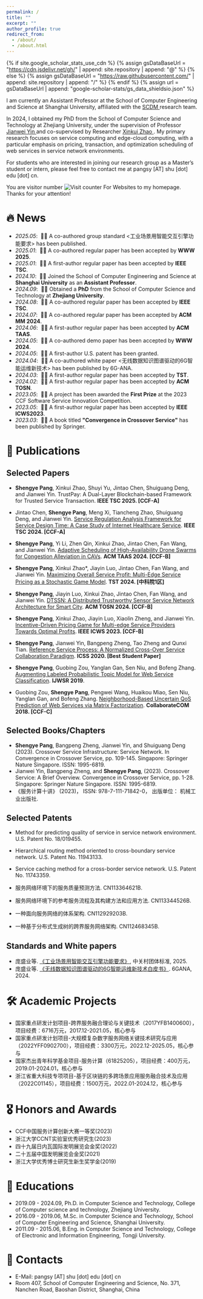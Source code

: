 ```yaml
---
permalink: /
title: ""
excerpt: ""
author_profile: true
redirect_from: 
  - /about/
  - /about.html
---
```


{% if site.google_scholar_stats_use_cdn %}
{% assign gsDataBaseUrl = "https://cdn.jsdelivr.net/gh/" | append: site.repository | append: "@" %}
{% else %}
{% assign gsDataBaseUrl = "https://raw.githubusercontent.com/" | append: site.repository | append: "/" %}
{% endif %}
{% assign url = gsDataBaseUrl | append: "google-scholar-stats/gs_data_shieldsio.json" %}

<span class='anchor' id='about-me'></span>

I am currently an Assistant Professor at the School of Computer Engineering and Science at Shanghai University, affiliated with the <a href='https://scdm-shu.github.io'> SCDM </a> research team. 

In 2024, I obtained my PhD from the School of Computer Science and Technology at Zhejiang University, under the supervision of Professor <a href='https://mypage.zju.edu.cn/0001038/'> Jianwei Yin </a> and co-supervised by Researcher <a href='https://person.zju.edu.cn/zjuzxk'> Xinkui Zhao </a>. My primary research focuses on service computing and edge-cloud computing, with a particular emphasis on pricing, transaction, and optimization scheduling of web services in service network environments. 

For students who are interested in joining our research group as a Master’s student or intern, please feel free to contact me at pangsy \[AT\] shu [dot] edu [dot] cn.

<span class='anchor' id='news'></span>

<!-- hitwebcounter Code START -->


You are visitor number <img src="https://hitwebcounter.com/counter/counter.php?page=17367770&style=0006&nbdigits=5&type=ip&initCount=0" title="Counter Widget" Alt="Visit counter For Websites"   border="0" />  to my homepage. Thanks for your attention!


# 🔥 News

- *2025.05*: &nbsp;🎉🎉 A co-authored group standard <工业场景用智能交互引擎功能要求> has been published.
- *2025.01*: &nbsp;🎉🎉 A co-authored regular paper has been accepted by **WWW 2025**.
- *2025.01*: &nbsp;🎉🎉 A first-author regular paper has been accepted by **IEEE TSC**.
- *2024.10*: &nbsp;🎉🎉 Joined the School of Computer Engineering and Science at **Shanghai University** as an **Assistant Professor**.
- *2024.09*: &nbsp;🎉🎉 Obtained a **PhD** from the School of Computer Science and Technology at **Zhejiang University**.
- *2024.08*: &nbsp;🎉🎉 A co-authored regular paper has been accepted by **IEEE TSC**.
- *2024.07*: &nbsp;🎉🎉 A co-authored regular paper has been accepted by **ACM MM 2024**.
- *2024.06*: &nbsp;🎉🎉 A first-author regular paper has been accepted by **ACM TAAS**.
- *2024.05*: &nbsp;🎉🎉 A co-authored demo paper has been accepted by **WWW 2024**.
- *2024.05*: &nbsp;🎉🎉 A first-author U.S. patent has been granted.
- *2024.04*: &nbsp;🎉🎉 A co-authored white paper <无线数据知识图谱驱动的6G智能运维新技术> has been published by 6G-ANA.
- *2024.03*: &nbsp;🎉🎉 A first-author regular paper has been accepted by **TST**.
- *2024.02*: &nbsp;🎉🎉 A first-author regular paper has been accepted by **ACM TOSN**.
- *2023.05*: &nbsp;🎉🎉 A project has been awarded the **First Prize** at the 2023 CCF Software Service Innovation Competition.
- *2023.05*: &nbsp;🎉🎉 A first-author regular paper has been accepted by **IEEE ICWS2023**.
- *2023.03*: &nbsp;🎉🎉 A book titled **"Convergence in Crossover Service"** has been published by Springer.

<span class='anchor' id='publications'></span>

# 📝 Publications

## Selected Papers

- **Shengye Pang**, Xinkui Zhao, Shuyi Yu, Jintao Chen, Shuiguang Deng, and Jianwei Yin. TrustPay: A Dual-Layer Blockchain-based Framework for Trusted Service Transaction. **IEEE TSC 2025. \[CCF-A\]**

- Jintao Chen, **Shengye Pang**, Meng Xi, Tiancheng Zhao, Shuiguang Deng, and Jianwei Yin. [Service Regulation Analysis Framework for Service Design Time: A Case Study of Internet Healthcare Service](https://ieeexplore.ieee.org/abstract/document/10660508). **IEEE TSC 2024. \[CCF-A\]**

- **Shengye Pang**, Yi Li, Zhen Qin, Xinkui Zhao, Jintao Chen, Fan Wang, and Jianwei Yin. [Adaptive Scheduling of High-Availability Drone Swarms for Congestion Alleviation in CAVs](https://dl.acm.org/doi/abs/10.1145/3673905). **ACM TAAS 2024. \[CCF-B\]**

- **Shengye Pang**, Xinkui Zhao*, Jiayin Luo, Jintao Chen, Fan Wang, and Jianwei Yin. [Maximizing Overall Service Profit: Multi-Edge Service Pricing as a Stochastic Game Model](https://ieeexplore.ieee.org/document/10566008?denied=). **TST 2024. \[中科院1区\]**

- **Shengye Pang**, Jiayin Luo, Xinkui Zhao, Jintao Chen, Fan Wang, and Jianwei Yin. [DTSSN: A Distributed Trustworthy Sensor Service Network Architecture for Smart City](https://dl.acm.org/doi/abs/10.1145/3649893). **ACM TOSN 2024. \[CCF-B\]**

-  **Shengye Pang**, Xinkui Zhao, Jiayin Luo, Xiaolin Zheng, and Jianwei Yin. [Incentive-Driven Pricing Game for Multi-edge Service Providers Towards Optimal Profits](https://ieeexplore.ieee.org/abstract/document/10248294). **IEEE ICWS 2023. \[CCF-B\]**

- **Shengye Pang**, Jianwei Yin, Bangpeng Zheng, Tao Zheng and Qunxi Tian. [Reference Service Process: A Normalized Cross-Over Service Collaboration Paradigm](https://ieeexplore.ieee.org/abstract/document/9283719). **ICSS 2020. \[Best Student Paper\]**

- **Shengye Pang**, Guobing Zou, Yanglan Gan, Sen Niu, and Bofeng Zhang. [Augmenting Labeled Probabilistic Topic Model for Web Service Classification](https://www.igi-global.com/article/augmenting-labeled-probabilistic-topic-model-for-web-service-classification/220391). **IJWSR 2019**.

- Guobing Zou, **Shengye Pang**, Pengwei Wang, Huaikou Miao, Sen Niu, Yanglan Gan, and Bofeng Zhang. [Neighborhood-Based Uncertain QoS Prediction of Web Services via Matrix Factorization](https://link.springer.com/chapter/10.1007/978-3-030-12981-1_46). **CollaborateCOM 2018. \[CCF-C\]**

## Selected Books/Chapters

- **Shengye Pang**, Bangpeng Zheng, Jianwei Yin, and Shuiguang Deng (2023). Crossover Service Infrastructure: Service Network. In Convergence in Crossover Service, pp. 109-145. Singapore: Springer Nature Singapore. ISSN: 1995-6819.
- Jianwei Yin, Bangpeng Zheng, and **Shengye Pang**, (2023). Crossover Service: A Brief Overview. Convergence in Crossover Service, pp. 1-28. Singapore: Springer Nature Singapore. ISSN: 1995-6819.
- 《服务计算十讲》 (2023)， ISSN: 978-7-111-71842-0， 出版单位： 机械工业出版社.

## Selected Patents

- Method for predicting quality of service in service network environment. U.S. Patent No. 18/019455.

- Hierarchical routing method oriented to cross-boundary service network. U.S. Patent No. 11943133.

- Service caching method for a cross-border service network. U.S. Patent No. 11743359.

- 服务网络环境下的服务质量预测方法. CN113364621B.
- 服务网络环境下的参考服务流程及其构建方法和应用方法. CN113344526B.
- 一种面向服务网络的体系架构. CN112929203B.
- 一种基于分布式生成树的跨界服务网络架构. CN112468345B.

## Standards and White papers

- 庞盛业等. [《工业场景用智能交互引擎功能要求》](https://www.cssn.net.cn/cssn/productDetail/f41389ca1ddceb18aa80c2cb4820aa8c), 中关村团体标准, 2025. 
- 庞盛业等. [《无线数据知识图谱驱动的6G智能运维新技术白皮书》](https://www.6g-ana.com/upload/file/20240514/6385128755246030556122314.pdf). 6GANA, 2024. 


<span class='anchor' id='projects'></span>

# 🛠️ Academic Projects

- 国家重点研发计划项目-跨界服务融合理论与关键技术（2017YFB1400600），项目经费：6716万元，2017.12-2021.05，核心参与                                                     
- 国家重点研发计划项目-大规模复杂数字服务网络关键技术研究与应用（2022YFF0902700），项目经费：3300万元，2022.12-2025.05，核心参与
- 国家杰出青年科学基金项目-服务计算（61825205），项目经费：400万元，2019.01-2024.01，核心参与
- 浙江省重大科技专项项目-基于区块链的多跨场景应用服务融合技术及应用（2022C01145），项目经费：1500万元，2022.01-2024.12，核心参与

<span class='anchor' id='honors-and-awards'></span>

# 🎖 Honors and Awards

- CCF中国服务计算创新大赛一等奖(2023)
- 浙江大学CCNT实验室优秀研究生(2023)
- 四十九届日内瓦国际发明展览会金奖(2022)
- 二十五届中国发明展览会金奖(2021)
- 浙江大学优秀博士研究生新生奖学金(2019)





<span class='anchor' id='educations'></span>

# 📖 Educations
- 2019.09 - 2024.09, Ph.D. in Computer Science and Technology, College of Computer science and technology, Zhejiang University. 
- 2016.09 - 2019.06, M.Sc. in Computer Science and Technology, School of Computer Engineering and Science, Shanghai University.
- 2011.09 - 2015.06, B.Eng. in Computer Science and Technology, College of Electronic and Information Engineering, Tongji University.

<span class='anchor' id='contacts'></span>

# 💬 Contacts

- E-Mail: pangsy \[AT\] shu [dot] edu [dot] cn
- Room 407, School of Computer Engineering and Science, No. 371, Nanchen Road, Baoshan District, Shanghai, China

